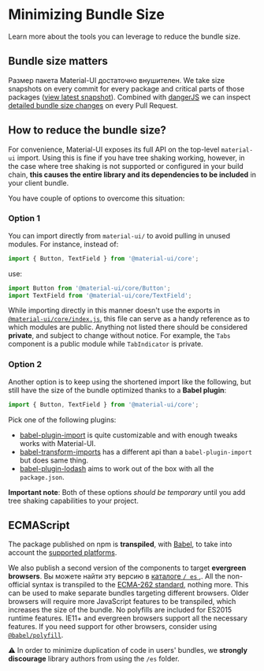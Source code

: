 # Minimizing Bundle Size

<p class="description">Learn more about the tools you can leverage to reduce the bundle size.</p>

## Bundle size matters

Размер пакета Material-UI достаточно внушителен. We take size snapshots on every commit for every package and critical parts of those packages ([view latest snapshot](/size-snapshot)). Combined with [dangerJS](https://danger.systems/js/) we can inspect [detailed bundle size changes]((https://github.com/mui-org/material-ui/pull/14638#issuecomment-466658459)) on every Pull Request.

## How to reduce the bundle size?

For convenience, Material-UI exposes its full API on the top-level `material-ui` import. Using this is fine if you have tree shaking working, however, in the case where tree shaking is not supported or configured in your build chain, **this causes the entire library and its dependencies to be included** in your client bundle.

You have couple of options to overcome this situation:

### Option 1

You can import directly from `material-ui/` to avoid pulling in unused modules. For instance, instead of:

```js
import { Button, TextField } from '@material-ui/core';
```

use:

```js
import Button from '@material-ui/core/Button';
import TextField from '@material-ui/core/TextField';
```

While importing directly in this manner doesn't use the exports in [`@material-ui/core/index.js`](https://github.com/mui-org/material-ui/blob/next/packages/material-ui/src/index.js), this file can serve as a handy reference as to which modules are public. Anything not listed there should be considered **private**, and subject to change without notice. For example, the `Tabs` component is a public module while `TabIndicator` is private.

### Option 2

Another option is to keep using the shortened import like the following, but still have the size of the bundle optimized thanks to a **Babel plugin**:

```js
import { Button, TextField } from '@material-ui/core';
```

Pick one of the following plugins:

- [babel-plugin-import](https://github.com/ant-design/babel-plugin-import) is quite customizable and with enough tweaks works with Material-UI.
- [babel-transform-imports](https://bitbucket.org/amctheatres/babel-transform-imports) has a different api than a `babel-plugin-import` but does same thing.
- [babel-plugin-lodash](https://github.com/lodash/babel-plugin-lodash) aims to work out of the box with all the `package.json`.

**Important note**: Both of these options *should be temporary* until you add tree shaking capabilities to your project.

## ECMAScript

The package published on npm is **transpiled**, with [Babel](https://github.com/babel/babel), to take into account the [supported platforms](/getting-started/supported-platforms/).

We also publish a second version of the components to target **evergreen browsers**. Вы можете найти эту версию в [каталоге ` / es ` ](https://unpkg.com/@material-ui/core@next/es/),. All the non-official syntax is transpiled to the [ECMA-262 standard](https://www.ecma-international.org/publications/standards/Ecma-262.htm), nothing more. This can be used to make separate bundles targeting different browsers. Older browsers will require more JavaScript features to be transpiled, which increases the size of the bundle. No polyfills are included for ES2015 runtime features. IE11+ and evergreen browsers support all the necessary features. If you need support for other browsers, consider using [`@babel/polyfill`](https://www.npmjs.com/package/@babel/polyfill).

⚠️ In order to minimize duplication of code in users' bundles, we **strongly discourage** library authors from using the `/es` folder.